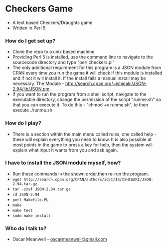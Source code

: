 # Checkers Game #

* A text based Checkers/Draughts game
* Written in Perl 5

### How do I get set up? ###

* Clone the repo to a unix based machine
* Providing Perl 5 is installed, use the command line to navigate to the sourcecode
  directory and type "perl checkers.pl"
* The only additional requirement for this program is a JSON module from CPAN
  every time you run the game it will check if this module is installed and if
  not it will install it. If the install fails a manual install may be necessary.
  The Module - http://search.cpan.org/~ishigaki/JSON-2.94/lib/JSON.pm .
* If you want to run the program from a shell script, navigate to the executable
  directory, change the permission of the script "runme.sh" so that you can execute
  it. To do this - "chmod +x runme.sh", to then execute ./runme.sh

### How do I play? ###
* There is a section within the main menu called rules, one called help - these will
  explain everything you need to know. It is also possible at most points in the game
  to press a key for help, then the system will explain what input it wants from you
  and ask again. 
  
### I have to install the JSON module myself, how? ###

* Run these commands in the shown order,then re-run the program.
* `wget http://search.cpan.org/CPAN/authors/id/I/IS/ISHIGAKI/JSON-2.94.tar.gz`
* `tar -zxvf JSON-2.94.tar.gz`
* `cd JSON-2.94`
* `perl Makefile.PL`
* `make`
* `make test`
* `sudo make install`

### Who do I talk to? ###

* Oscar Meanwell - oscarmeanwell@gmail.com
